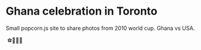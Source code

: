 # Ghana celebration in Toronto

Small popcorn.js site to share photos from 2010 world cup. Ghana vs USA.

 ⚽️🏃🇺🇸
